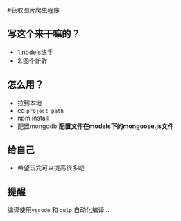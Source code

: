 #获取图片爬虫程序

## 写这个来干嘛的？
- 1.nodejs练手
- 2.图个新鲜

## 怎么用？
- 拉到本地
- cd ```project_path```
- npm install
- 配置mongodb **配置文件在models下的mongoose.js文件**

## 给自己
- 希望玩完可以提高很多吧

## 提醒

编译使用``vscode`` 和 ``gulp`` 自动化编译...
